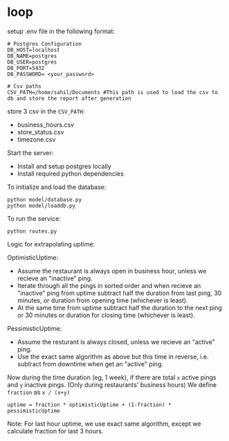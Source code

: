 # loop


setup .env file in the following format:

```
# Postgres Configuration
DB_HOST=localhost
DB_NAME=postgres
DB_USER=postgres
DB_PORT=5432
DB_PASSWORD= <your_password>

# Csv paths
CSV_PATH=/home/sahil/Documents #This path is used to load the csv to db and store the report after generation
```
store 3 csv in the ```CSV_PATH```:
- business_hours.csv
- store_status.csv
- timezone.csv


Start the server:
- Install and setup postgres locally
- Install required python dependencies

To initialize and load the database:
```
python model/database.py
python model/loaddb.py
```

To run the service:
```
python routes.py
```


Logic for extrapolating uptime:

OptimisticUptime:
- Assume the restaurant is always open in business hour, unless we recieve an "inactive" ping.
- Iterate through all the pings in sorted order and when recieve an "inactive" ping from uptime subtract half the duration from last ping, 30 minutes, or duration from opening time (whichever is least).
- At the same time from uptime subtract half the duration to the next ping or 30 minutes or duration for closing time (whichever is least).

PessimisticUptime:
- Assume the resturant is always closed, unless we recieve an "active" ping.
- Use the exact same algorithm as above but this time in reverse, i.e. subtract from downtime when get an "active" ping.

Now during the time duration (eg, 1 week), if there are total ```x``` active pings and ```y``` inactive pings. (Only during restaurants' business hours)
We define ```fraction``` as ```x / (x+y)```

``` uptime = fraction * optimisticUptime + (1-fraction) * pessimisticUptime ```

Note: For last hour uptime, we use exact same algorithm, except we calculate fraction for last 3 hours.
